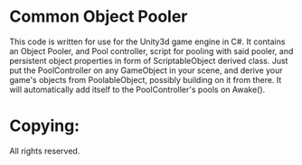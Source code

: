 # Common Object Pooler
This code is written for use for the Unity3d game engine in C#. It contains an Object Pooler, and Pool controller, script for pooling with said pooler, and persistent object properties in form of ScriptableObject derived class. Just put the PoolController on any GameObject in your scene, and derive your game's objects from PoolableObject, possibly building on it from there. It will automatically add itself to the PoolController's pools on Awake(). 

# Copying:
All rights reserved.

